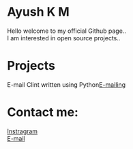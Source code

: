 # Ayush K M
Hello welcome to my official Github page..<br>
I am interested in open source projects..


# Projects
E-mail Clint written using Python<a href="https://github.com/kmayushkm/E-mailing">E-mailing</a>


# Contact me:
<a href="https://www.instagram.com/_ayush_k_m_">Instragram</a><br>
<a href="mailto:kmayushkm@gmail.com">E-mail</a>
